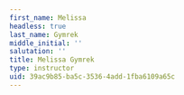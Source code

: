 ```yaml
---
first_name: Melissa
headless: true
last_name: Gymrek
middle_initial: ''
salutation: ''
title: Melissa Gymrek
type: instructor
uid: 39ac9b85-ba5c-3536-4add-1fba6109a65c
---
```

